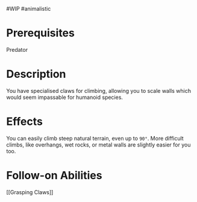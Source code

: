 #WIP #animalistic

# Prerequisites

Predator

# Description

You have specialised claws for climbing, allowing you to scale walls which would seem impassable for humanoid species.

# Effects

You can easily climb steep natural terrain, even up to `90°`. More difficult climbs, like overhangs, wet rocks, or metal walls are slightly easier for you too.

# Follow-on Abilities

[[Grasping Claws]]